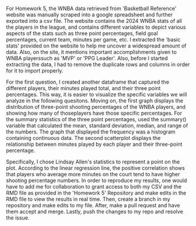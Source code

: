 For Homework 5, the WNBA data retrieved from 'Basketball Reference' website was manually scraped into a google spreadsheet and further exported into a csv file. The website contains the 2024 WNBA stats of all the players in the league, and contains different variables to depict various aspects of the stats such as three point percentages, field goal percentages, current team, minutes per game, etc. I extracted the 'basic stats' provided on the website to help me uncover a widespread amount of data. Also, on the site, it mentions important accomplishments given to WNBA playerssuch as 'MVP' or 'PPG Leader'. Also, before I started extracting the data, I had to remove the duplicate rows and columns in order for it to import properly. 

For the first question, I created another dataframe that captured the different players, their minutes played total, and their three point percentages. This way, it is easier to visualize the specific variables we will analyze in the following quesitons. Moving on, the first graph displays the distribution of three-point shooting percentages of the WNBA players, and showing how many of thoseplayers have those specific percentages. For the summary statistics of the three point percentages, used the summary() variable that calculated the mean, standard deviation, median, and range of the numbers. The graph that displayed the frequency was a histogram containing continuous data. The second scatterplot displays the relationship between minutes played by each player and their three-point percentage. 

Specifically, I chose Lindsay Allen's statistics to represent
a point on the plot. According to the linear regression line, the positive correlation shows that players who average more minutes on the 
court tend to have higher shooting percentage numbers. In order to reproduce my results, one would have to add me for collaboration to grant access to both my CSV and the RMD file as provided in the 'Homework 5' Repository and make edits in the RMD file to view the results in real time. Then, create a branch in my repository and make edits to my file. After, make a pull request and have them accept and merge. Lastly, push the changes to my repo and resolve the issue.  
